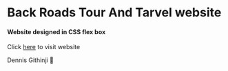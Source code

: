 # Back Roads Tour And Tarvel website

#### Website designed in CSS flex box

Click [here](https://backroads-ke.netlify.app) to visit website

Dennis Githinji 🚀️
